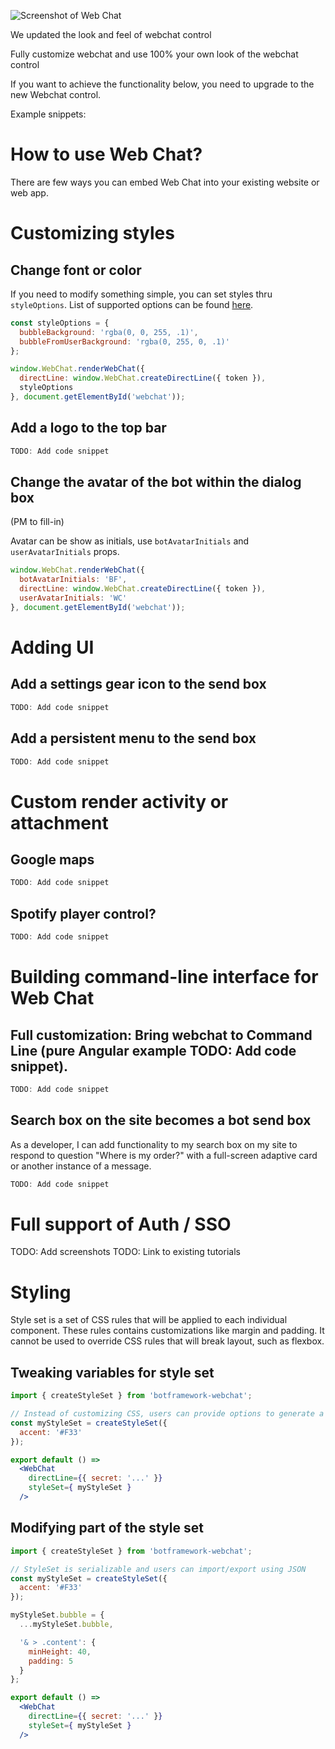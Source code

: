 <p align="center">

  ![Screenshot of Web Chat](https://raw.githubusercontent.com/Microsoft/BotFramework-WebChat/v4/doc/webchat-screenshot.png)

</p>

We updated the look and feel of webchat control

Fully customize webchat and use 100% your own look of the webchat control

If you want to achieve the functionality below, you need to upgrade to the new Webchat control.

Example snippets:

# How to use Web Chat?

There are few ways you can embed Web Chat into your existing website or web app.

# Customizing styles

## Change font or color

If you need to modify something simple, you can set styles thru `styleOptions`. List of supported options can be found [here](https://github.com/Microsoft/BotFramework-WebChat/tree/v4/packages/component/src/Styles/defaultStyleSetOptions.js).

```js
const styleOptions = {
  bubbleBackground: 'rgba(0, 0, 255, .1)',
  bubbleFromUserBackground: 'rgba(0, 255, 0, .1)'
};

window.WebChat.renderWebChat({
  directLine: window.WebChat.createDirectLine({ token }),
  styleOptions
}, document.getElementById('webchat'));
```

## Add a logo to the top bar

```js
TODO: Add code snippet
```

## Change the avatar of the bot within the dialog box

(PM to fill-in)

Avatar can be show as initials, use `botAvatarInitials` and `userAvatarInitials` props.

```js
window.WebChat.renderWebChat({
  botAvatarInitials: 'BF',
  directLine: window.WebChat.createDirectLine({ token }),
  userAvatarInitials: 'WC'
}, document.getElementById('webchat'));
```

# Adding UI

## Add a settings gear icon to the send box

```js
TODO: Add code snippet
```

## Add a persistent menu to the send box

```js
TODO: Add code snippet
```

# Custom render activity or attachment

## Google maps

```js
TODO: Add code snippet
```

## Spotify player control?

```js
TODO: Add code snippet
```

# Building command-line interface for Web Chat

## Full customization: Bring webchat to Command Line (pure Angular example TODO: Add code snippet).

```js
TODO: Add code snippet
```

## Search box on the site becomes a bot send box

As a developer, I can add functionality to my search box on my site to respond to question "Where is my order?" with a full-screen adaptive card or another instance of a message.

```js
TODO: Add code snippet
```

# Full support of Auth / SSO

TODO: Add screenshots
TODO: Link to existing tutorials

# Styling

Style set is a set of CSS rules that will be applied to each individual component. These rules contains customizations like margin and padding. It cannot be used to override CSS rules that will break layout, such as flexbox.

## Tweaking variables for style set

```jsx
import { createStyleSet } from 'botframework-webchat';

// Instead of customizing CSS, users can provide options to generate a set of styles
const myStyleSet = createStyleSet({
  accent: '#F33'
});

export default () =>
  <WebChat
    directLine={{ secret: '...' }}
    styleSet={ myStyleSet }
  />
```

## Modifying part of the style set

```jsx
import { createStyleSet } from 'botframework-webchat';

// StyleSet is serializable and users can import/export using JSON
const myStyleSet = createStyleSet({
  accent: '#F33'
});

myStyleSet.bubble = {
  ...myStyleSet.bubble,

  '& > .content': {
    minHeight: 40,
    padding: 5
  }
};

export default () =>
  <WebChat
    directLine={{ secret: '...' }}
    styleSet={ myStyleSet }
  />
```
